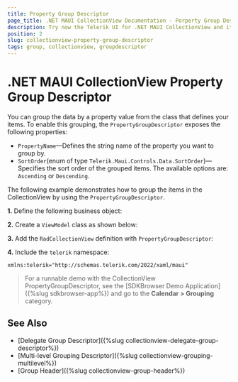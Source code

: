 ```yaml
---
title: Property Group Descriptor
page_title: .NET MAUI CollectionView Documentation - Porperty Group Descriptors
description: Try now the Telerik UI for .NET MAUI CollectionView and its PropertyGroupDescriptor option for grouping items by a property value from the class that defines them.
position: 2
slug: collectionview-property-group-descriptor
tags: group, collectionview, groupdescriptor
---
```


# .NET MAUI CollectionView Property Group Descriptor

You can group the data by a property value from the class that defines your items. To enable this grouping, the `PropertyGroupDescriptor` exposes the following properties:

- `PropertyName`&mdash;Defines the string name of the property you want to group by.
- `SortOrder`(enum of type `Telerik.Maui.Controls.Data.SortOrder`)&mdash;Specifies the sort order of the grouped items. The available options are: `Ascending` or `Descending`.

The following example demonstrates how to group the items in the CollectionView by using the `PropertyGroupDescriptor`.
 
**1.** Define the following business object:

<snippet id='collectionview-datamodel' />

**2.** Create a `ViewModel` class as shown below:

<snippet id='collectionview-viewmodel' />

**3.** Add the `RadCollectionView` definition with `PropertyGroupDescriptor`:

<snippet id='collectionview-property-group-descriptor' />

**4.** Include the `telerik` namespace:

```XAML
xmlns:telerik="http://schemas.telerik.com/2022/xaml/maui" 
```

> For a runnable demo with the CollectionView PropertyGroupDescriptor, see the [SDKBrowser Demo Application]({%slug sdkbrowser-app%}) and go to the **Calendar > Grouping** category.

## See Also

- [Delegate Group Descriptor]({%slug collectionview-delegate-group-descriptor%})
- [Multi-level Grouping Descriptor]({%slug collectionview-grouping-multilevel%})
- [Group Header]({%slug collectionview-group-header%})

